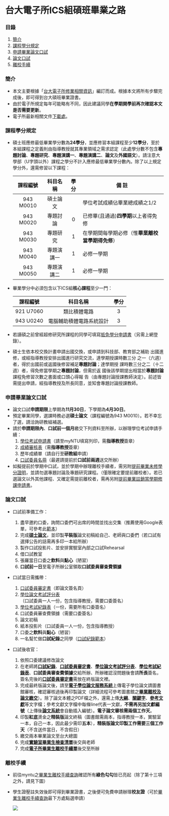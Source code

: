 # 台大電子所ICS組碩班畢業之路

### 目錄
1. [簡介](#簡介)
1. [課程學分規定](#課程學分規定)
1. [申請畢業論文口試](#申請畢業論文口試)
1. [論文口試](#論文口試)
1. [離校手續](#離校手續)

### 簡介
* 本文主要根據「[台大電子所修業相關資訊](http://www.giee.ntu.edu.tw/portal/student_lect.php)」編訂而成。根據本文將所有步驟完成後，即可得到台大碩班畢業證書。
* 由於電子所規定每年可能略有不同，因此建議同學**在學期開學前再次確認本文是否需要更新**。
* 電子所最新相關文件[下載處](http://cc.ee.ntu.edu.tw/~giee/announce/download.htm)。

### 課程學分規定
* 碩士班應修最低畢業學分數為**24學分**，並應修習本組課程至少**12學分**，至於本組課程之定義則由指導教授就其專業領域之需求認定（此處學分數不包含**專題討論**、**專題研究**、**專題演講一**、**專題演講二**、**論文**及**外國語文**）。請注意大學部（U字頭以外）課程之學分不計入應修最低畢業學分數內。除了以上規定學分外，還需修習以下課程：

    | 課程編號  |  科目名稱  | 學分 |                    備  註                        |
    |:---------:|:----------:|:----:|--------------------------------------------------|
    | 943 M0010 |  碩士論文  |      | 學位考試成績佔畢業總成績之1/2                    |
    | 943 M0020 |  專題討論  |   0  | 已修畢(且通過)**四學期**以上者得免修             |
    | 943 M0030 |  專題研究  |   1  | 在學期間每學期必修（惟**畢業離校當學期得免修**） |
    | 943 M0040 | 專題演講一 |   1  | 必修一學期                                       |
    | 943 M0050 | 專題演講二 |   1  | 必修一學期                                       |

* 畢業學分中必須包含以下ICS組**核心課程**至少一門：

    | 課程編號  | 科目名稱                  | 學分 |
    |:---------:|:-------------------------:|:----:|
    | 921 U7060 | 類比積體電路              | 3    |
    | 943 U0240 | 電腦輔助積體電路系統設計  | 3    |
    
* 若讀碩之前曾經超修研究所課程的同學可填寫[抵免學分申請書](http://cc.ee.ntu.edu.tw/~giee/announce/download/c21_waive.doc)（另需上網登錄）。
    
* 碩士生依本校交換計畫申請出國交換，或申請到科技部、教育部之補助 出國進修，或經指導教授安排出國進行研究交流，達學期授課時數三分 之一（六週）者，得於出國前或返國後修習補足**專題討論**；達學期授 課時數三分之二（十二週）者，得免修當學期之**專題討論**，但需於返 國後該學期提出相當於**專題討論**課程免修習次數之書面或口頭心得報 告（由專題討論授課教師決定）。前述皆需提出申請，經指導教授及所長同意，並知會專題討論授課教師。

### 申請畢業論文口試
* 論文口試**申請期限**上學期為**11月30日**，下學期為**4月30日**。
* 預定畢業同學，選課時務必選**碩士論文**（課程編號為943 M0010）。若不幸忘了選，請洽詢研教組補選。
* 請於**申請期限內**、**口試前一個月**繳交下列資料至所辦，以辦理學位考試申請手續：
    1. [學位考試申請書](https://gra103.aca.ntu.edu.tw/degree/index_main.asp)（請至myNTU填寫列印，需**指導教授**簽章）
    1. [成績審核表](http://cc.ee.ntu.edu.tw/~giee/announce/download/g01_check_ms.pdf)（需**指導教授**簽章）
    1. 歷年成績單（請自行至**研教組**申請）
    1. [口試委員名冊](http://cc.ee.ntu.edu.tw/~giee/announce/download/g02_committee_ms.doc)（最遲請提前於**口試前兩週**送交所辦）
* 如擬提前於學期中口試，並於學期中辦理離校手續者，需另附[提前畢業未修學分證明](http://gra103.aca.ntu.edu.tw/gra2007/gra/tienn/%E5%AD%B8%E4%BD%8D%E8%80%83%E8%A9%A6%E8%A1%A8%E5%86%8A/GRANOCREDIT.doc)，並請勿選專題討論及專題研究課程。（僅限確定要提前離校者）。若已選論文以外其他課程、又確定需提前離校者，需再另附[提前畢業註銷當學期修課申請書](http://gra103.aca.ntu.edu.tw/gra2007/gra/wu/delcurcou.doc)。

### 論文口試
* 口試前準備工作：
    1. 盡早邀約口委，詢問口委們可出席的時間並找出交集（推薦使用Google表單，可參考此[範本](https://goo.gl/forms/G67tAkNh5BzhgggY2)）
    1. 完成[**碩士論文**](https://github.com/mediaic/NTU_MS_Thesis)，並印製**平裝版**論文初稿給自己、老師與口委們（若口試有選擇公告的話需再多印一本給所辦）
    1. 製作口試投影片、並安排實驗室內部之口試Rehearsal
    1. 借口試教室
    1. 張羅當日口委之**飲料**與**點心**（陋習）
    1. **口試前一日**至電子所辦公室領取**口試委員審查費領據**
    
* 口試當日需攜帶：
    1. [口試委員審定書](https://github.com/mediaic/NTU_MS_Thesis/raw/master/doc/Approval.docx)（即論文簽名頁）
    1. [學位論文考試評分表](http://cc.ee.ntu.edu.tw/~giee/announce/download/g03_thesis%20grade.doc)（口試委員一人一份，包含指導教授，需要口委簽名）
    1. [學位考試紀錄表](http://cc.ee.ntu.edu.tw/~giee/announce/download/g03_oral%20record.doc)（一份，需要所有口委簽名）
    1. 口試委員審查費領據（需要口委簽名）
    1. 論文初稿
    1. 紙本投影片（口試委員一人一份，包含指導教授）
    1. 口委之**飲料**與**點心**（陋習）
    1. 一名幫忙做**口試紀錄**之同學（[口試紀錄範本](./doc/defense_record.docx)）

* 口試後收官：
    1. 依照口委建議修改論文
    1. 在老師將[**口試紀錄**](./doc/defense_record.docx)、[**口試委員審定書**](https://github.com/mediaic/NTU_PhD_Dissertation/raw/master/doc/Approval.docx)、[**學位論文考試評分表**](http://cc.ee.ntu.edu.tw/~giee/announce/download/g03_thesis%20grade.doc)、[**學位考試紀錄表**](http://cc.ee.ntu.edu.tw/~giee/announce/download/g03_oral%20record.doc)、**口試委員審查費領據**交給所辦、所辦確認沒問題後會請**所長**簽名，簽名完後的[**口試委員審定書**](https://github.com/mediaic/NTU_PhD_Dissertation/raw/master/doc/Approval.docx)需放在終版論文裡。
    1. 完成最終版論文後，請至[**電子學位論文服務系統**](http://etds.lib.ntu.edu.tw/etdsystem/submit/submitLogin)上傳電子學位論文請圖書館審核，確認審核過後再印製論文（詳細流程可參考圖書館之[**畢業離校及論文繳交**](http://www.lib.ntu.edu.tw/node/103)）。除了論文本體之PDF檔之外，還需上傳[**大綱**](./doc/Outline.txt)、[**關鍵字**](./doc/Keyword.txt)、[**參考文獻**](./doc/Reference.txt)等文字檔；參考文獻文字檔中每條line代表一文獻，**不需再另加文獻編號**（上傳後[**論文系統**](http://www.airitilibrary.com/Search/alThesisbrowse?FirstID=U0001&type=Dissertations&changeColor=CU0001)會自動插入編號）。**電子論文審核需兩個工作天**。
    1. 印製**紅底**燙金之**精裝版**論文終稿（圖書館需兩本，指導教授一本，實驗室一本，自己一本，因此最少需印**五本**），**精裝版論文印製工作需要三個工作天**（不含送件當日，不含假日）
    1. 繳交兩本畢業論文至台大總圖
    1. 完成[**實驗室畢業生檢查清單**](./doc/mediaic_check_list.docx)後交與老師
    1. 完成[**電子所畢業生離校手續單**](http://cc.ee.ntu.edu.tw/~giee/announce/download/g21_leave.doc)後交至所辦
    
### 離校手續
* 前往myntu之[畢業生離校手續查詢](https://my.ntu.edu.tw/StudLeave/Login.aspx)確認所有**綠色勾勾**皆已亮起（除了第十三項之外，請見下圖）
* 學生證壓註失效後即可得到畢業證書，之後便可免費申請辦理**校友證**（可於[畢業生離校手續查詢](https://my.ntu.edu.tw/StudLeave/Login.aspx)最下方處點選申請）

    ![](./image/01.png)

